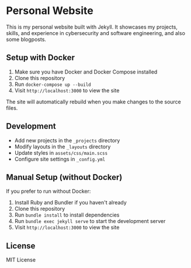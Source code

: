 # Personal Website

This is my personal website built with Jekyll. It showcases my projects, skills, and experience in cybersecurity and software engineering, and also some blogposts.

## Setup with Docker

1. Make sure you have Docker and Docker Compose installed
2. Clone this repository
3. Run `docker-compose up --build`
4. Visit `http://localhost:3000` to view the site

The site will automatically rebuild when you make changes to the source files.

## Development

- Add new projects in the `_projects` directory
- Modify layouts in the `_layouts` directory
- Update styles in `assets/css/main.scss`
- Configure site settings in `_config.yml`

## Manual Setup (without Docker)

If you prefer to run without Docker:

1. Install Ruby and Bundler if you haven't already
2. Clone this repository
3. Run `bundle install` to install dependencies
4. Run `bundle exec jekyll serve` to start the development server
5. Visit `http://localhost:3000` to view the site

## License

MIT License 